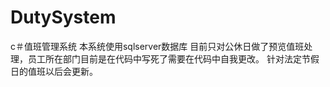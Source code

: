 # DutySystem
c＃值班管理系统
本系统使用sqlserver数据库
目前只对公休日做了预览值班处理，员工所在部门目前是在代码中写死了需要在代码中自我更改。
针对法定节假日的值班以后会更新。
